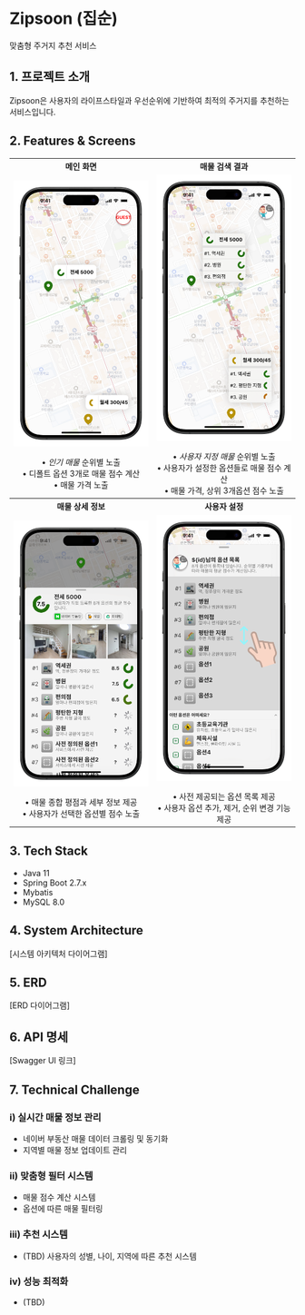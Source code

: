 # Zipsoon (집순)
맞춤형 주거지 추천 서비스

## 1. 프로젝트 소개

Zipsoon은 사용자의 라이프스타일과 우선순위에 기반하여 최적의 주거지를 추천하는 서비스입니다.

## 2. Features & Screens

<table>
  <tr>
    <th style="width: 50%; text-align: center;">메인 화면</th>
    <th style="width: 50%; text-align: center;">매물 검색 결과</th>
  </tr>
  <tr>
    <td style="text-align: center;">
      <img src="/assets/images/guest-screen.png" alt="메인 화면(게스트)" style="display: block; margin: 0 auto;">
      <br>
      • <i>인기 매물</i> 순위별 노출<br>
      • 디폴트 옵션 3개로 매물 점수 계산<br>
      • 매물 가격 노출
    </td>
    <td style="text-align: center;">
      <img src="/assets/images/user-screen.png" alt="메인 화면(회원)" style="display: block; margin: 0 auto;">
      <br>
      • <i>사용자 지정 매물</i> 순위별 노출<br>
      • 사용자가 설정한 옵션들로 매물 점수 계산<br>
      • 매물 가격, 상위 3개옵션 점수 노출
    </td>
  </tr>
  <tr>
    <th style="text-align: center;">매물 상세 정보</th>
    <th style="text-align: center;">사용자 설정</th>
  </tr>
  <tr>
    <td style="text-align: center;">
      <img src="/assets/images/detail-screen.png" alt="매물 상세보기 화면" style="display: block; margin: 0 auto;">
      <br>
      • 매물 종합 평점과 세부 정보 제공<br>
      • 사용자가 선택한 옵션별 점수 노출
    </td>
    <td style="text-align: center;">
      <img src="/assets/images/settings-screen.png" alt="유저 정보 화면" style="display: block; margin: 0 auto;">
      <br>
      • 사전 제공되는 옵션 목록 제공<br>
      • 사용자 옵션 추가, 제거, 순위 변경 기능 제공
    </td>
  </tr>
</table>

## 3. Tech Stack
- Java 11
- Spring Boot 2.7.x
- Mybatis
- MySQL 8.0

## 4. System Architecture
[시스템 아키텍처 다이어그램]

## 5. ERD
[ERD 다이어그램]

## 6. API 명세
[Swagger UI 링크]

## 7. Technical Challenge

### i) 실시간 매물 정보 관리
- 네이버 부동산 매물 데이터 크롤링 및 동기화
- 지역별 매물 정보 업데이트 관리

### ii) 맞춤형 필터 시스템
- 매물 점수 계산 시스템
- 옵션에 따른 매물 필터링

### iii) 추천 시스템
- (TBD) 사용자의 성별, 나이, 지역에 따른 추천 시스템

### iv) 성능 최적화
- (TBD)
